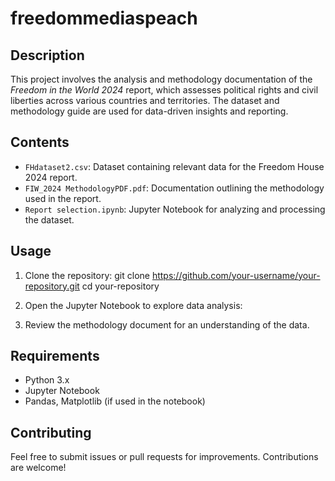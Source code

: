 # freedommediaspeach

## Description
This project involves the analysis and methodology documentation of the *Freedom in the World 2024* report, which assesses political rights and civil liberties across various countries and territories. The dataset and methodology guide are used for data-driven insights and reporting.

## Contents
- `FHdataset2.csv`: Dataset containing relevant data for the Freedom House 2024 report.
- `FIW_2024 MethodologyPDF.pdf`: Documentation outlining the methodology used in the report.
- `Report selection.ipynb`: Jupyter Notebook for analyzing and processing the dataset.

## Usage
1. Clone the repository:
git clone https://github.com/your-username/your-repository.git cd your-repository

2. Open the Jupyter Notebook to explore data analysis:

3. Review the methodology document for an understanding of the data.

## Requirements
- Python 3.x
- Jupyter Notebook
- Pandas, Matplotlib (if used in the notebook)

## Contributing
Feel free to submit issues or pull requests for improvements. Contributions are welcome!

